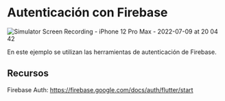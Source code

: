 # Autenticación con Firebase

![Simulator Screen Recording - iPhone 12 Pro Max - 2022-07-09 at 20 04 42](https://user-images.githubusercontent.com/25647254/178127456-6cea5ded-93c1-4157-a69e-9bf2eeb18366.gif)

En este ejemplo se utilizan las herramientas de autenticación de Firebase.

## Recursos

Firebase Auth: https://firebase.google.com/docs/auth/flutter/start
